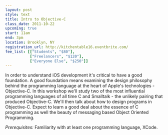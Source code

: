 ```yaml
---
layout: post
style: text
title: Intro to Objective-C
class_date: 2011-10-22
upcoming: true
start: 11am
end: 3pm
location: Brooklyn, NY
registration_url: http://kitchentable16.eventbrite.com/
fee_list: [["Students", "$80"],
           ["Freelancers", "$120"],
           ["Everyone Else", "$250"]]
---
```


In order to understand iOS development it's critical to have a good foundation. A good foundation means examining the design philosophy behind the programming language at the heart of Apple's technologies - Objective-C. In this workshop we'll study two of the most influential programming languages of all time C and Smalltalk - the unlikely pairing that produced Objective-C. We'll then talk about how to design programs in Objective-C. Expect to learn a good deal about the essence of C programming as well the beauty of messaging based Object Oriented Programming.

*Prerequisites:* Familiarity with at least one programming language, XCode.
